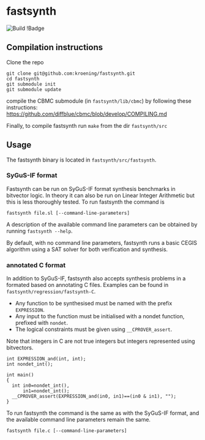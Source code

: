 # fastsynth

![Build !Badge](https://github.com/kroening/fastsynth/workflows/Build%20and%20Test/badge.svg)


## Compilation instructions
Clone the repo
~~~
git clone git@github.com:kroening/fastsynth.git
cd fastsynth
git submodule init
git submodule update

~~~
compile the CBMC submodule (in `fastsynth/lib/cbmc`) by following these instructions:
https://github.com/diffblue/cbmc/blob/develop/COMPILING.md

Finally, to compile fastsynth run `make` from the dir `fastsynth/src`


## Usage

The fastsynth binary is located in `fastsynth/src/fastsynth`. 

### SyGuS-IF format
Fastsynth can be run on SyGuS-IF format synthesis benchmarks in bitvector logic. In theory it can also be run on
Linear Integer Arithmetic but this is less thoroughly tested. To run fastsynth the command is
~~~
fastsynth file.sl [--command-line-parameters]
~~~
A description of the available command line parameters can be obtained by running `fastsynth --help`. 

By default, with no command line parameters, fastsynth runs a basic CEGIS algorithm using a SAT solver
for both verification and synthesis.

### annotated C format
In addition to SyGuS-IF, fastsynth also accepts synthesis problems in a formated based on annotating C files. 
Examples can be found in `fastsynth/regression/fastsynth-C`. 

- Any function to be synthesised must be named with the prefix `EXPRESSION`.
- Any input to the function must be initialised with a nondet function, prefixed with `nondet`.
- The logical constraints must be given using `__CPROVER_assert`. 

Note that integers in C are not true integers but integers represented using bitvectors.

~~~
int EXPRESSION_and(int, int);
int nondet_int();

int main()
{
  int in0=nondet_int(),
      in1=nondet_int();
  __CPROVER_assert(EXPRESSION_and(in0, in1)==(in0 & in1), "");
}
~~~

To run fastsynth the command is the same as with the SyGuS-IF format, and the available command line parameters remain the same.
~~~
fastsynth file.c [--command-line-parameters]
~~~
